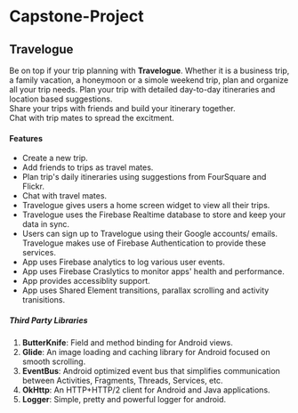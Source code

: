 # Capstone-Project


## Travelogue ## 

Be on top if your trip planning with <b> Travelogue</b>. Whether it is a business trip, a family vacation, a honeymoon or a simole weekend trip, plan and organize all your trip needs. Plan your trip with detailed day-to-day itineraries and location based suggestions. <br/> Share your trips with friends and build your itinerary together.<br/>
Chat with trip mates to spread the excitment.<br/>


#### Features ####
- Create a new trip.
- Add friends to trips as travel mates.
- Plan trip's daily itineraries using suggestions from FourSquare and Flickr.
- Chat with travel mates.
- Travelogue gives users a home screen widget to view all their trips. 
- Travelogue uses the Firebase Realtime database to store and keep your data in sync.
- Users can sign up to Travelogue using their Google accounts/ emails. Travelogue makes use of Firebase Authentication to provide these services. 
- App uses Firebase analytics to log various user events.
- App uses Firebase Craslytics to monitor apps' health and performance.
- App provides accessiblity support.
- App uses Shared Element transitions, parallax scrolling and activity tranisitions. 


##### Third Party Libraries 

1. <b>ButterKnife</b>: Field and method binding for Android views.
2. <b>Glide</b>: An image loading and caching library for Android focused on smooth scrolling.
3. <b>EventBus</b>: Android optimized event bus that simplifies communication between Activities, Fragments, Threads, Services, etc. 
4. <b>OkHttp</b>: An HTTP+HTTP/2 client for Android and Java applications.
5. <b>Logger</b>: Simple, pretty and powerful logger for android.
